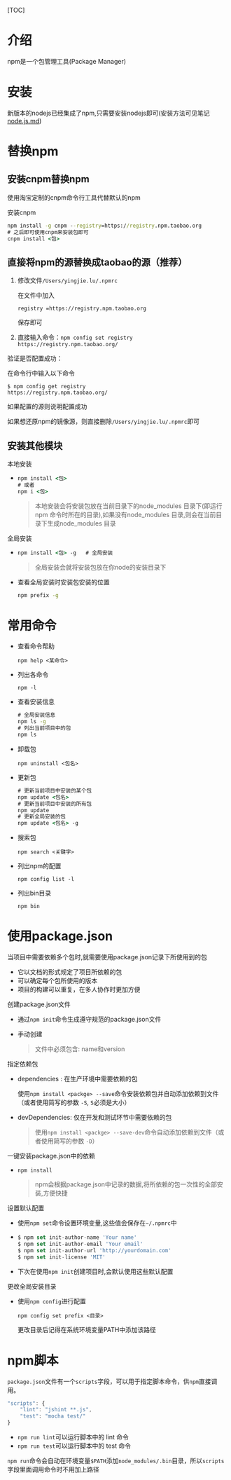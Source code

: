 [TOC]

# 介绍

npm是一个包管理工具(Package Manager)

# 安装

新版本的nodejs已经集成了npm,只需要安装nodejs即可(安装方法可见笔记[node.js.md](./node.js.md))

# 替换npm

## 安装cnpm替换npm

使用淘宝定制的cnpm命令行工具代替默认的npm

安装cnpm

```cmd
npm install -g cnpm --registry=https://registry.npm.taobao.org
# 之后即可使用cnpm来安装包即可
cnpm install <包>
```

## 直接将npm的源替换成taobao的源（推荐）

1. 修改文件`/Users/yingjie.lu/.npmrc`

   在文件中加入

   ```shell
   registry =https://registry.npm.taobao.org
   ```

   保存即可

2. 直接输入命令：`npm config set registry https://registry.npm.taobao.org/`

验证是否配置成功：

在命令行中输入以下命令

```shell
$ npm config get registry
https://registry.npm.taobao.org/
```

如果配置的源则说明配置成功



如果想还原npm的镜像源，则直接删除`/Users/yingjie.lu/.npmrc`即可

## 安装其他模块

本地安装

- ```cmd
  npm install <包>    
  # 或者
  npm i <包>
  ```

  > 本地安装会将安装包放在当前目录下的node_modules 目录下(即运行 npm 命令时所在的目录),如果没有node_modules 目录,则会在当前目录下生成node_modules 目录

全局安装

- ```cmd
  npm install <包> -g   # 全局安装 
  ```

  > 全局安装会就将安装包放在你node的安装目录下

- 查看全局安装时安装包安装的位置

  ```cmd
  npm prefix -g
  ```

# 常用命令

- 查看命令帮助

  `npm help <某命令>`

- 列出各命令

  `npm -l`

- 查看安装信息

  ```cmd
  # 全局安装信息
  npm ls -g
  # 列出当前项目中的包
  npm ls
  ```

- 卸载包

  `npm uninstall <包名>`

- 更新包

  ```cmd
  # 更新当前项目中安装的某个包
  npm update <包名>
  # 更新当前项目中安装的所有包
  npm update
  # 更新全局安装的包
  npm update <包名> -g
  ```

- 搜索包

  `npm search <关键字>`

- 列出npm的配置

  `npm config list -l`

- 列出bin目录

  `npm bin`

# 使用package.json

当项目中需要依赖多个包时,就需要使用package.json记录下所使用到的包

- 它以文档的形式规定了项目所依赖的包
- 可以确定每个包所使用的版本
- 项目的构建可以重复，在多人协作时更加方便

创建package.json文件

- 通过`npm init`命令生成遵守规范的package.json文件

- 手动创建

  > 文件中必须包含: name和version

指定依赖包

- dependencies : 在生产环境中需要依赖的包

  使用`npm install <packge> --save`命令安装依赖包并自动添加依赖到文件（或者使用简写的参数 `-S`, `S`必须是大小）

- devDependencies: 仅在开发和测试环节中需要依赖的包

  > 使用`npm install <packge> --save-dev`命令自动添加依赖到文件（或者使用简写的参数 `-D`）

一键安装package.json中的依赖

- `npm install`

  > npm会根据package.json中记录的数据,将所依赖的包一次性的全部安装,方便快捷

设置默认配置

- 使用`npm set`命令设置环境变量,这些值会保存在`~/.npmrc`中

- ```js
  $ npm set init-author-name 'Your name'
  $ npm set init-author-email 'Your email'
  $ npm set init-author-url 'http://yourdomain.com'
  $ npm set init-license 'MIT'
  ```

- 下次在使用`npm init`创建项目时,会默认使用这些默认配置

更改全局安装目录

- 使用`npm config`进行配置

  `npm config set prefix <目录>`

  更改目录后记得在系统环境变量PATH中添加该路径

# npm脚本

`package.json`文件有一个`scripts`字段，可以用于指定脚本命令，供`npm`直接调用。

```js
"scripts": {
    "lint": "jshint **.js",
    "test": "mocha test/"
}
```

- `npm run lint`可以运行脚本中的 lint 命令
- `npm run test`可以运行脚本中的 test 命令

`npm run`命令会自动在环境变量`$PATH`添加`node_modules/.bin`目录，所以`scripts`字段里面调用命令时不用加上路径


















